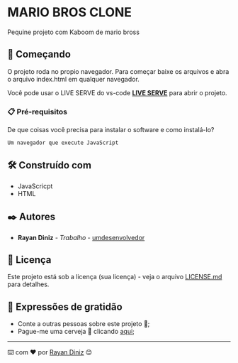# MARIO BROS CLONE

Pequine projeto com Kaboom de mario bross

## 🚀 Começando

O projeto roda no propio navegador. Para começar baixe os arquivos e abra o arquivo index.html em qualquer navegador.

Você pode usar o LIVE SERVE do vs-code **[LIVE SERVE](https://marketplace.visualstudio.com/items?itemName=ritwickdey.LiveServer)** para abrir o projeto.

### 📋 Pré-requisitos

De que coisas você precisa para instalar o software e como instalá-lo?

```
Um navegador que execute JavaScript
```

## 🛠️ Construído com

* JavaScricpt
* HTML

## ✒️ Autores

* **Rayan Diniz** - *Trabalho* - [umdesenvolvedor](https://github.com/rayandiniz)


## 📄 Licença

Este projeto está sob a licença (sua licença) - veja o arquivo [LICENSE.md](https://github.com/usuario/projeto/licenca) para detalhes.

## 🎁 Expressões de gratidão

* Conte a outras pessoas sobre este projeto 📢;
* Pague-me uma cerveja 🍺 clicando [aqui](https://livepix.gg/rayancassio);

---
⌨️ com ❤️ por [Rayan Diniz](https://gist.github.com/rayandiniz) 😊